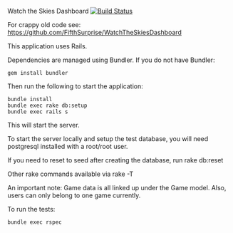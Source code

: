 Watch the Skies Dashboard
[![Build Status](https://travis-ci.org/MegaGameSociety/WatchTheSkiesDashboard.svg?branch=develop)](https://travis-ci.org/MegaGameSociety/WatchTheSkiesDashboard)

For crappy old code see: https://github.com/FifthSurprise/WatchTheSkiesDashboard

This application uses Rails.

Dependencies are managed using Bundler.
If you do not have Bundler:
  
    gem install bundler

Then run the following to start the application:

    bundle install
    bundle exec rake db:setup
    bundle exec rails s

This will start the server.

To start the server locally and setup the test database, you will need postgresql installed with a root/root user.

If you need to reset to seed after creating the database, run rake db:reset

Other rake commands available via rake -T

An important note: Game data is all linked up under the Game model.  Also, users can only belong to one game currently.

To run the tests:

    bundle exec rspec
